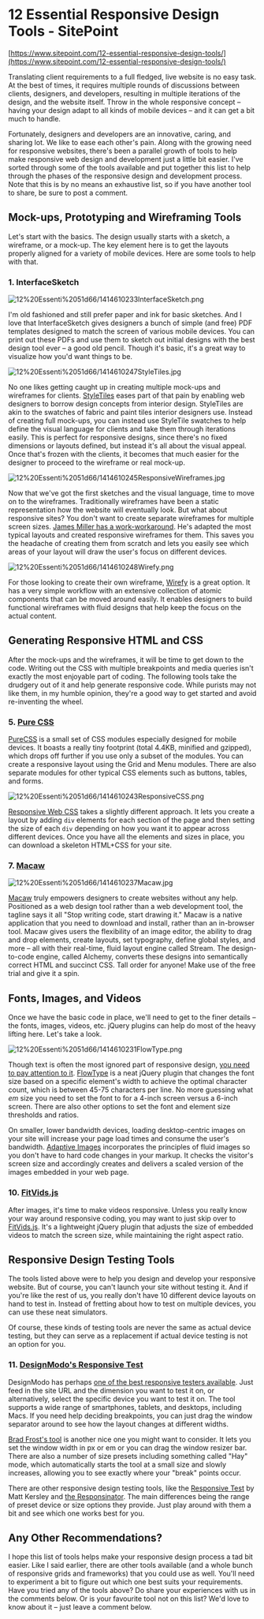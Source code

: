# 12 Essential Responsive Design Tools - SitePoint

[https://www.sitepoint.com/12-essential-responsive-design-tools/](https://www.sitepoint.com/12-essential-responsive-design-tools/)

Translating client requirements to a full fledged, live website is no easy task. At the best of times, it requires multiple rounds of discussions between clients, designers, and developers, resulting in multiple iterations of the design, and the website itself. Throw in the whole responsive concept – having your design adapt to all kinds of mobile devices – and it can get a bit much to handle.

Fortunately, designers and developers are an innovative, caring, and sharing lot. We like to ease each other's pain. Along with the growing need for responsive websites, there's been a parallel growth of tools to help make responsive web design and development just a little bit easier. I've sorted through some of the tools available and put together this list to help through the phases of the responsive design and development process. Note that this is by no means an exhaustive list, so if you have another tool to share, be sure to post a comment.

## Mock-ups, Prototyping and Wireframing Tools

Let's start with the basics. The design usually starts with a sketch, a wireframe, or a mock-up. The key element here is to get the layouts properly aligned for a variety of mobile devices. Here are some tools to help with that.

### 1. InterfaceSketch

![12%20Essenti%2051d66/1414610233InterfaceSketch.png](12%20Essenti%2051d66/1414610233InterfaceSketch.png)

I'm old fashioned and still prefer paper and ink for basic sketches. And I love that InterfaceSketch gives designers a bunch of simple (and free) PDF templates designed to match the screen of various mobile devices. You can print out these PDFs and use them to sketch out initial designs with the best design tool ever – a good old pencil. Though it's basic, it's a great way to visualize how you'd want things to be.

![12%20Essenti%2051d66/1414610247StyleTiles.jpg](12%20Essenti%2051d66/1414610247StyleTiles.jpg)

No one likes getting caught up in creating multiple mock-ups and wireframes for clients. [StyleTiles](http://styletil.es/) eases part of that pain by enabling web designers to borrow design concepts from interior design. StyleTiles are akin to the swatches of fabric and paint tiles interior designers use. Instead of creating full mock-ups, you can instead use StyleTile swatches to help define the visual language for clients and take them through iterations easily. This is perfect for responsive designs, since there's no fixed dimensions or layouts defined, but instead it's all about the visual appeal. Once that's frozen with the clients, it becomes that much easier for the designer to proceed to the wireframe or real mock-up.

![12%20Essenti%2051d66/1414610245ResponsiveWireframes.jpg](12%20Essenti%2051d66/1414610245ResponsiveWireframes.jpg)

Now that we've got the first sketches and the visual language, time to move on to the wireframes. Traditionally wireframes have been a static representation how the website will eventually look. But what about responsive sites? You don't want to create separate wireframes for multiple screen sizes. [James Miller has a work-workaround](http://www.thismanslife.co.uk/projects/lab/responsivewireframes/#desktop). He's adapted the most typical layouts and created responsive wireframes for them. This saves you the headache of creating them from scratch and lets you easily see which areas of your layout will draw the user's focus on different devices.

![12%20Essenti%2051d66/1414610248Wirefy.png](12%20Essenti%2051d66/1414610248Wirefy.png)

For those looking to create their own wireframe, [Wirefy](http://getwirefy.com/) is a great option. It has a very simple workflow with an extensive collection of atomic components that can be moved around easily. It enables designers to build functional wireframes with fluid designs that help keep the focus on the actual content.

## Generating Responsive HTML and CSS

After the mock-ups and the wireframes, it will be time to get down to the code. Writing out the CSS with multiple breakpoints and media queries isn't exactly the most enjoyable part of coding. The following tools take the drudgery out of it and help generate responsive code. While purists may not like them, in my humble opinion, they're a good way to get started and avoid re-inventing the wheel.

### 5. [Pure CSS](http://purecss.io/)

[PureCSS](http://purecss.io/) is a small set of CSS modules especially designed for mobile devices. It boasts a really tiny footprint (total 4.4KB, minified and gzipped), which drops off further if you use only a subset of the modules. You can create a responsive layout using the Grid and Menu modules. There are also separate modules for other typical CSS elements such as buttons, tables, and forms.

![12%20Essenti%2051d66/1414610243ResponsiveCSS.png](12%20Essenti%2051d66/1414610243ResponsiveCSS.png)

[Responsive Web CSS](https://www.entomic.com/responsivecss) takes a slightly different approach. It lets you create a layout by adding `div` elements for each section of the page and then setting the size of each `div` depending on how you want it to appear across different devices. Once you have all the elements and sizes in place, you can download a skeleton HTML+CSS for your site.

### 7. [Macaw](http://macaw.co/)

![12%20Essenti%2051d66/1414610237Macaw.jpg](12%20Essenti%2051d66/1414610237Macaw.jpg)

[Macaw](http://macaw.co/) truly empowers designers to create websites without any help. Positioned as a web design tool rather than a web development tool, the tagline says it all "Stop writing code, start drawing it." Macaw is a native application that you need to download and install, rather than an in-browser tool. Macaw gives users the flexibility of an image editor, the ability to drag and drop elements, create layouts, set typography, define global styles, and more – all with their real-time, fluid layout engine called Stream. The design-to-code engine, called Alchemy, converts these designs into semantically correct HTML and succinct CSS. Tall order for anyone! Make use of the free trial and give it a spin.

## Fonts, Images, and Videos

Once we have the basic code in place, we'll need to get to the finer details – the fonts, images, videos, etc. jQuery plugins can help do most of the heavy lifting here. Let's take a look.

![12%20Essenti%2051d66/1414610231FlowType.png](12%20Essenti%2051d66/1414610231FlowType.png)

Though text is often the most ignored part of responsive design, [you need to pay attention to it](https://www.sitepoint.com/thought-responsive-text-just-fad/). [FlowType](http://simplefocus.com/flowtype/) is a neat jQuery plugin that changes the font size based on a specific element's width to achieve the optimal character count, which is between 45-75 characters per line. No more guessing what *em* size you need to set the font to for a 4-inch screen versus a 6-inch screen. There are also other options to set the font and element size thresholds and ratios.

On smaller, lower bandwidth devices, loading desktop-centric images on your site will increase your page load times and consume the user's bandwidth. [Adaptive Images](http://adaptive-images.com/) incorporates the principles of fluid images so you don't have to hard code changes in your markup. It checks the visitor's screen size and accordingly creates and delivers a scaled version of the images embedded in your web page.

### 10. [FitVids.js](http://fitvidsjs.com/)

After images, it's time to make videos responsive. Unless you really know your way around responsive coding, you may want to just skip over to [FitVids.js](http://fitvidsjs.com/). It's a lightweight jQuery plugin that adjusts the size of embedded videos to match the screen size, while maintaining the right aspect ratio.

## Responsive Design Testing Tools

The tools listed above were to help you design and develop your responsive website. But of course, you can't launch your site without testing it. And if you're like the rest of us, you really don't have 10 different device layouts on hand to test in. Instead of fretting about how to test on multiple devices, you can use these neat simulators.

Of course, these kinds of testing tools are never the same as actual device testing, but they can serve as a replacement if actual device testing is not an option for you.

### 11. [DesignModo's Responsive Test](http://designmodo.com/responsive-test/)

DesignModo has perhaps [one of the best responsive testers available](http://designmodo.com/responsive-test/). Just feed in the site URL and the dimension you want to test it on, or alternatively, select the specific device you want to test it on. The tool supports a wide range of smartphones, tablets, and desktops, including Macs. If you need help deciding breakpoints, you can just drag the window separator around to see how the layout changes at different widths.

[Brad Frost's tool](http://bradfrost.com/demo/ish/) is another nice one you might want to consider. It lets you set the window width in px or em or you can drag the window resizer bar. There are also a number of size presets including something called "Hay" mode, which automatically starts the tool at a small size and slowly increases, allowing you to see exactly where your "break" points occur.

There are other responsive design testing tools, like the [Responsive Test](http://www.studiopress.com/responsive/) by Matt Kersley and [the Responsinator](http://www.responsinator.com/). The main differences being the range of preset device or size options they provide. Just play around with them a bit and see which one works best for you.

## Any Other Recommendations?

I hope this list of tools helps make your responsive design process a tad bit easier. Like I said earlier, there are other tools available (and a whole bunch of responsive grids and frameworks) that you could use as well. You'll need to experiment a bit to figure out which one best suits your requirements. Have you tried any of the tools above? Do share your experiences with us in the comments below. Or is your favourite tool not on this list? We'd love to know about it – just leave a comment below.
